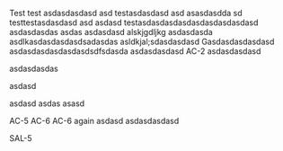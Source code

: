 Test
test asdasdasdasd
asd 
testasdasdasd asd asasdasdda
sd
testtestasdasdasd asd 
asdasd
testasdasdasdasdasdasdasdasdasd
asdasdasdas
asdas
asdasdasd
alskjgdljkg
asdasdasda
asdlkasdasdasdasdsadasdas
asldkjal;sdasdasdasd
Gasdasdasdasdasd
asdasdasdasdasdasdsdfsdasda
asdasdasdasd AC-2
asdasdasdasd

asdasdasdas

asdasd

asdasd
asdas
asasd

AC-5
AC-6
AC-6 again
asdasd
asdasdasdasd

SAL-5
